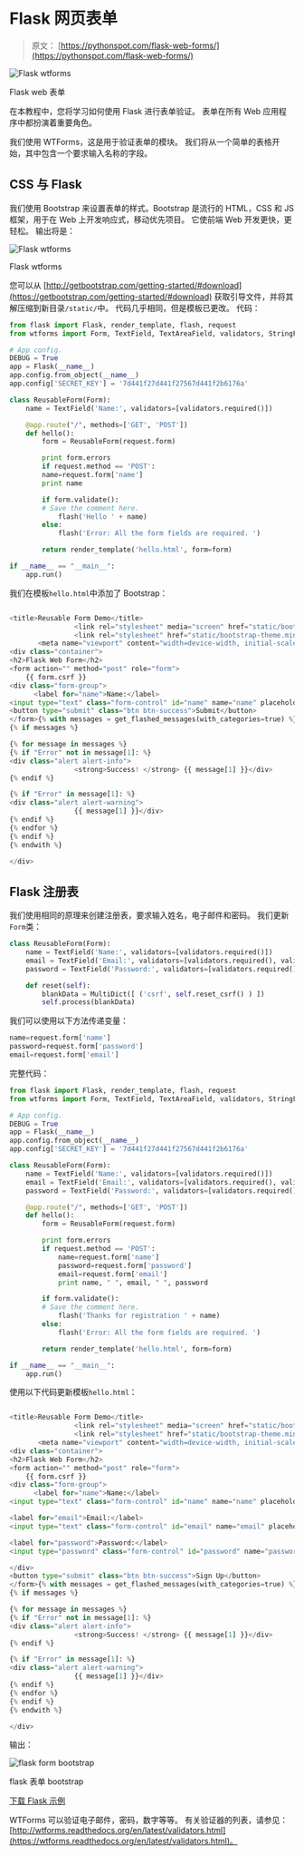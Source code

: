 # Flask 网页表单

> 原文： [https://pythonspot.com/flask-web-forms/](https://pythonspot.com/flask-web-forms/)

![Flask wtforms](img/e1ecb442d3cf63667cc8d8f265ea6fb7.jpg)

Flask web 表单

在本教程中，您将学习如何使用 Flask 进行表单验证。 表单在所有 Web 应用程序中都扮演着重要角色。

我们使用 WTForms，这是用于验证表单的模块。 我们将从一个简单的表格开始，其中包含一个要求输入名称的字段。

## CSS 与 Flask

我们使用 Bootstrap 来设置表单的样式。Bootstrap 是流行的 HTML，CSS 和 JS 框架，用于在 Web 上开发响应式，移动优先项目。 它使前端 Web 开发更快，更轻松。 输出将是：

![Flask wtforms](img/fcfe05a322371b16b27393f14b96f8b2.jpg)

Flask wtforms

您可以从 [http://getbootstrap.com/getting-started/#download](https://getbootstrap.com/getting-started/#download) 获取引导文件，并将其解压缩到新目录`/static/`中。 代码几乎相同，但是模板已更改。 代码：

```py
from flask import Flask, render_template, flash, request
from wtforms import Form, TextField, TextAreaField, validators, StringField, SubmitField

# App config.
DEBUG = True
app = Flask(__name__)
app.config.from_object(__name__)
app.config['SECRET_KEY'] = '7d441f27d441f27567d441f2b6176a'

class ReusableForm(Form):
    name = TextField('Name:', validators=[validators.required()])

    @app.route("/", methods=['GET', 'POST'])
    def hello():
        form = ReusableForm(request.form)

        print form.errors
        if request.method == 'POST':
        name=request.form['name']
        print name

        if form.validate():
        # Save the comment here.
            flash('Hello ' + name)
        else:
            flash('Error: All the form fields are required. ')

        return render_template('hello.html', form=form)

if __name__ == "__main__":
    app.run()

```

我们在模板`hello.html`中添加了 Bootstrap：

```py

<title>Reusable Form Demo</title>
        	 	<link rel="stylesheet" media="screen" href="static/bootstrap.min.css">
        	 	<link rel="stylesheet" href="static/bootstrap-theme.min.css">
       <meta name="viewport" content="width=device-width, initial-scale=1.0">
<div class="container">
<h2>Flask Web Form</h2>
<form action="" method="post" role="form">
    {{ form.csrf }}
<div class="form-group">
      <label for="name">Name:</label>
<input type="text" class="form-control" id="name" name="name" placeholder="What's your name?"></div>
<button type="submit" class="btn btn-success">Submit</button>
</form>{% with messages = get_flashed_messages(with_categories=true) %}
{% if messages %}

{% for message in messages %}
{% if "Error" not in message[1]: %}
<div class="alert alert-info">
                <strong>Success! </strong> {{ message[1] }}</div>
{% endif %}

{% if "Error" in message[1]: %}
<div class="alert alert-warning">
                {{ message[1] }}</div>
{% endif %}
{% endfor %}
{% endif %}
{% endwith %}

</div>

```

## Flask 注册表

我们使用相同的原理来创建注册表，要求输入姓名，电子邮件和密码。 我们更新`Form`类：

```py
class ReusableForm(Form):
    name = TextField('Name:', validators=[validators.required()])
    email = TextField('Email:', validators=[validators.required(), validators.Length(min=6, max=35)])
    password = TextField('Password:', validators=[validators.required(), validators.Length(min=3, max=35)])

    def reset(self):
        blankData = MultiDict([ ('csrf', self.reset_csrf() ) ])
        self.process(blankData)

```

我们可以使用以下方法传递变量：

```py
name=request.form['name']
password=request.form['password']
email=request.form['email']

```

完整代码：

```py
from flask import Flask, render_template, flash, request
from wtforms import Form, TextField, TextAreaField, validators, StringField, SubmitField

# App config.
DEBUG = True
app = Flask(__name__)
app.config.from_object(__name__)
app.config['SECRET_KEY'] = '7d441f27d441f27567d441f2b6176a'

class ReusableForm(Form):
    name = TextField('Name:', validators=[validators.required()])
    email = TextField('Email:', validators=[validators.required(), validators.Length(min=6, max=35)])
    password = TextField('Password:', validators=[validators.required(), validators.Length(min=3, max=35)])

    @app.route("/", methods=['GET', 'POST'])
    def hello():
        form = ReusableForm(request.form)

        print form.errors
        if request.method == 'POST':
            name=request.form['name']
            password=request.form['password']
            email=request.form['email']
            print name, " ", email, " ", password

        if form.validate():
        # Save the comment here.
            flash('Thanks for registration ' + name)
        else:
            flash('Error: All the form fields are required. ')

        return render_template('hello.html', form=form)

if __name__ == "__main__":
    app.run()

```

使用以下代码更新模板`hello.html`：

```py

<title>Reusable Form Demo</title>
        	 	<link rel="stylesheet" media="screen" href="static/bootstrap.min.css">
        	 	<link rel="stylesheet" href="static/bootstrap-theme.min.css">
       <meta name="viewport" content="width=device-width, initial-scale=1.0">
<div class="container">
<h2>Flask Web Form</h2>
<form action="" method="post" role="form">
    {{ form.csrf }}
<div class="form-group">
      <label for="name">Name:</label>
<input type="text" class="form-control" id="name" name="name" placeholder="What's your name?">

<label for="email">Email:</label>
<input type="text" class="form-control" id="email" name="email" placeholder="Your email will be used to contact you.">

<label for="password">Password:</label>
<input type="password" class="form-control" id="password" name="password" placeholder="Enter a password.">

</div>
<button type="submit" class="btn btn-success">Sign Up</button>
</form>{% with messages = get_flashed_messages(with_categories=true) %}
{% if messages %}

{% for message in messages %}
{% if "Error" not in message[1]: %}
<div class="alert alert-info">
                <strong>Success! </strong> {{ message[1] }}</div>
{% endif %}

{% if "Error" in message[1]: %}
<div class="alert alert-warning">
                {{ message[1] }}</div>
{% endif %}
{% endfor %}
{% endif %}
{% endwith %}

</div>

```

输出：

![flask form bootstrap](img/f7ac284ac78f49d58761139b6641f9fb.jpg)

flask 表单 bootstrap

[下载 Flask 示例](/download-flask-examples/)

WTForms 可以验证电子邮件，密码，数字等等。 有关验证器的列表，请参见：[http://wtforms.readthedocs.org/en/latest/validators.html](https://wtforms.readthedocs.org/en/latest/validators.html)。